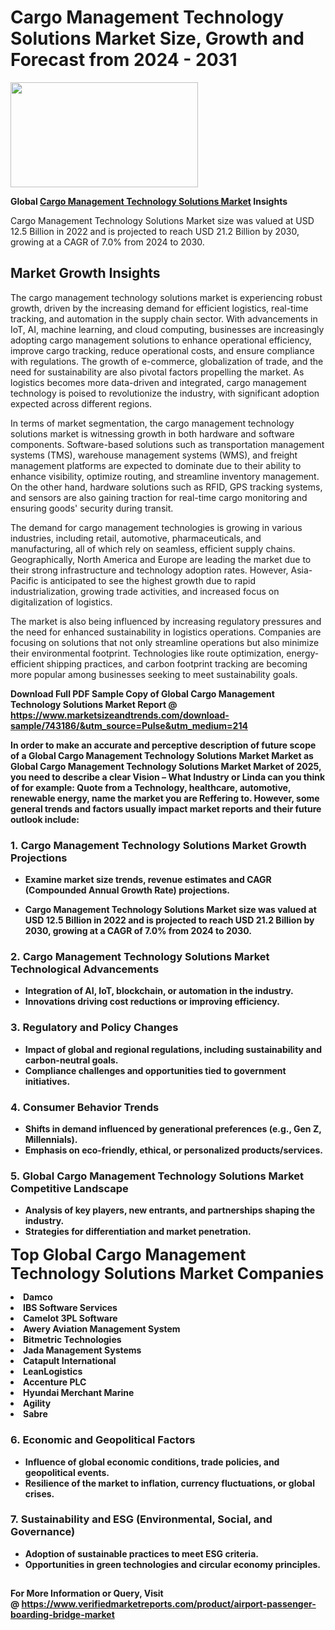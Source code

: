 <H1>Cargo Management Technology Solutions Market Size, Growth and Forecast from 2024 - 2031</H1><img class="aligncenter size-medium wp-image-584254" src="https://thirdeyenews.in/wp-content/uploads/2024/09/Global-Market-Research-300x168.jpeg" alt="" width="300" height="168" /><p><strong>Global&nbsp;<a href="https://www.marketsizeandtrends.com/download-sample/743186/&amp;utm_source=Pulse&amp;utm_medium=214">Cargo Management Technology Solutions Market</a> Insights</strong></p><p>Cargo Management Technology Solutions Market size was valued at USD 12.5 Billion in 2022 and is projected to reach USD 21.2 Billion by 2030, growing at a CAGR of 7.0% from 2024 to 2030.</p><p><h2>Market Growth Insights</h2> <p>The cargo management technology solutions market is experiencing robust growth, driven by the increasing demand for efficient logistics, real-time tracking, and automation in the supply chain sector. With advancements in IoT, AI, machine learning, and cloud computing, businesses are increasingly adopting cargo management solutions to enhance operational efficiency, improve cargo tracking, reduce operational costs, and ensure compliance with regulations. The growth of e-commerce, globalization of trade, and the need for sustainability are also pivotal factors propelling the market. As logistics becomes more data-driven and integrated, cargo management technology is poised to revolutionize the industry, with significant adoption expected across different regions.</p> <p><strong></strong></p> <p>In terms of market segmentation, the cargo management technology solutions market is witnessing growth in both hardware and software components. Software-based solutions such as transportation management systems (TMS), warehouse management systems (WMS), and freight management platforms are expected to dominate due to their ability to enhance visibility, optimize routing, and streamline inventory management. On the other hand, hardware solutions such as RFID, GPS tracking systems, and sensors are also gaining traction for real-time cargo monitoring and ensuring goods' security during transit.</p> <p>The demand for cargo management technologies is growing in various industries, including retail, automotive, pharmaceuticals, and manufacturing, all of which rely on seamless, efficient supply chains. Geographically, North America and Europe are leading the market due to their strong infrastructure and technology adoption rates. However, Asia-Pacific is anticipated to see the highest growth due to rapid industrialization, growing trade activities, and increased focus on digitalization of logistics.</p> <p>The market is also being influenced by increasing regulatory pressures and the need for enhanced sustainability in logistics operations. Companies are focusing on solutions that not only streamline operations but also minimize their environmental footprint. Technologies like route optimization, energy-efficient shipping practices, and carbon footprint tracking are becoming more popular among businesses seeking to meet sustainability goals.</p> <p><strong></p><p><span class=""><strong>Download Full PDF Sample Copy of Global Cargo Management Technology Solutions Market Report</strong> @ <a href="https://www.marketsizeandtrends.com/download-sample/743186/&amp;utm_source=Pulse&amp;utm_medium=214" target="_blank">https://www.marketsizeandtrends.com/download-sample/743186/&amp;utm_source=Pulse&amp;utm_medium=214</a></span></p><p>In order to make an accurate and perceptive description of future scope of a Global&nbsp;Cargo Management Technology Solutions Market Market as Global&nbsp;Cargo Management Technology Solutions Market Market of 2025, you need to describe a clear Vision &ndash; What Industry or Linda can you think of for example: Quote from a Technology, healthcare, automotive, renewable energy, name the market you are Reffering to. However, some general trends and factors usually impact market reports and their future outlook include:</p><h3>1.&nbsp;<strong>Cargo Management Technology Solutions Market Growth Projections</strong></h3><ul><li>Examine market size trends, revenue estimates and CAGR (Compounded Annual Growth Rate) projections.</li><li><p>Cargo Management Technology Solutions Market size was valued at USD 12.5 Billion in 2022 and is projected to reach USD 21.2 Billion by 2030, growing at a CAGR of 7.0% from 2024 to 2030.</p></li></ul><h3>2.&nbsp;<strong>Cargo Management Technology Solutions Market Technological Advancements</strong></h3><ul><li>Integration of AI, IoT, blockchain, or automation in the industry.</li><li>Innovations driving cost reductions or improving efficiency.</li></ul><h3>3.&nbsp;<strong>Regulatory and Policy Changes</strong></h3><ul><li>Impact of global and regional regulations, including sustainability and carbon-neutral goals.</li><li>Compliance challenges and opportunities tied to government initiatives.</li></ul><h3>4.&nbsp;<strong>Consumer Behavior Trends</strong></h3><ul><li>Shifts in demand influenced by generational preferences (e.g., Gen Z, Millennials).</li><li>Emphasis on eco-friendly, ethical, or personalized products/services.</li></ul><h3>5.&nbsp;<strong>Global Cargo Management Technology Solutions Market Competitive Landscape</strong></h3><ul><li>Analysis of key players, new entrants, and partnerships shaping the industry.</li><li>Strategies for differentiation and market penetration.</li></ul><p data-pm-slice="1 1 []"><span style="color: inherit; font-family: inherit; font-size: 25px;">Top Global Cargo Management Technology Solutions Market Companies</span></p><div class="" data-test-id=""><p><li>Damco</li><li> IBS Software Services</li><li> Camelot 3PL Software</li><li> Awery Aviation Management System</li><li> Bitmetric Technologies</li><li> Jada Management Systems</li><li> Catapult International</li><li> LeanLogistics</li><li> Accenture PLC</li><li> Hyundai Merchant Marine</li><li> Agility</li><li> Sabre</li></p></div><h3>6.&nbsp;<strong>Economic and Geopolitical Factors</strong></h3><ul><li>Influence of global economic conditions, trade policies, and geopolitical events.</li><li>Resilience of the market to inflation, currency fluctuations, or global crises.</li></ul><h3>7.&nbsp;<strong>Sustainability and ESG (Environmental, Social, and Governance)</strong></h3><ul><li>Adoption of sustainable practices to meet ESG criteria.</li><li>Opportunities in green technologies and circular economy principles.</li></ul><h2><strong style="font-size: 14px;">For More Information or Query, Visit @&nbsp;</strong><a style="background-color: #ffffff; font-size: 14px;" href="https://www.marketsizeandtrends.com/report/cargo-management-technology-solutions-market/" target="_blank">https://www.verifiedmarketreports.com/product/airport-passenger-boarding-bridge-market</a></h2>
